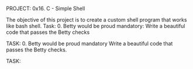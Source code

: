PROJECT: 0x16. C - Simple Shell

The objective of this project is to create a custom shell program that works like bash shell.
Task: 0. Betty would be proud
mandatory: Write a beautiful code that passes the Betty checks

TASK: 0. Betty would be proud
mandatory
Write a beautiful code that passes the Betty checks.

TASK: 

